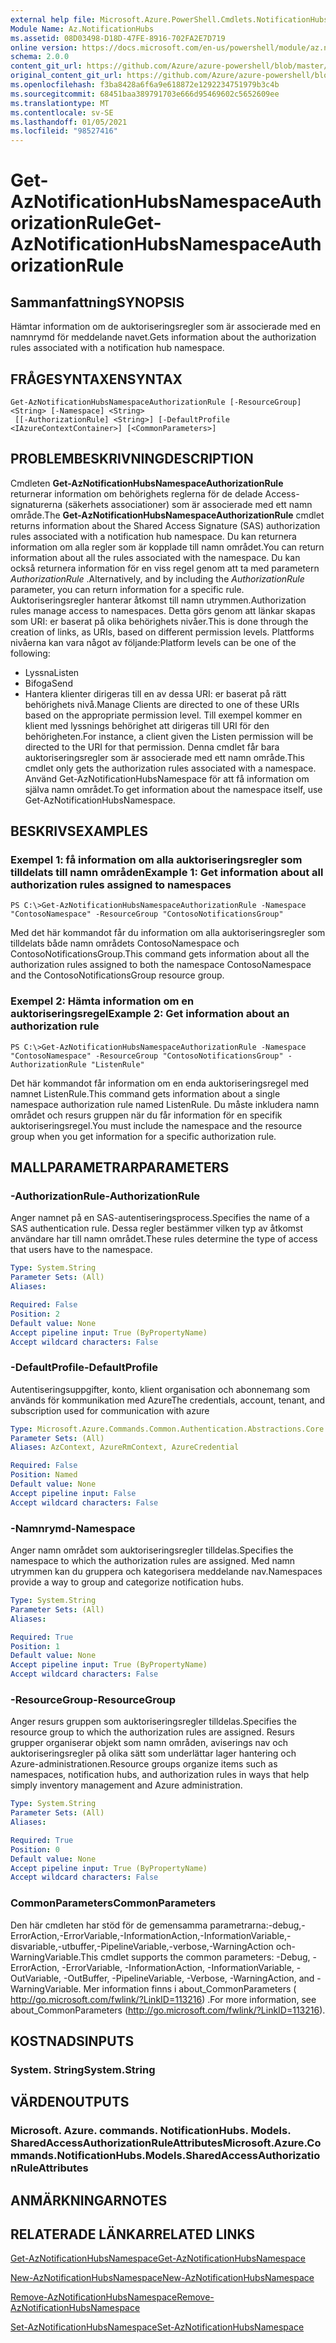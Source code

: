 ```yaml
---
external help file: Microsoft.Azure.PowerShell.Cmdlets.NotificationHubs.dll-Help.xml
Module Name: Az.NotificationHubs
ms.assetid: 08D03498-D18D-47FE-8916-702FA2E7D719
online version: https://docs.microsoft.com/en-us/powershell/module/az.notificationhubs/get-aznotificationhubsnamespaceauthorizationrule
schema: 2.0.0
content_git_url: https://github.com/Azure/azure-powershell/blob/master/src/NotificationHubs/NotificationHubs/help/Get-AzNotificationHubsNamespaceAuthorizationRule.md
original_content_git_url: https://github.com/Azure/azure-powershell/blob/master/src/NotificationHubs/NotificationHubs/help/Get-AzNotificationHubsNamespaceAuthorizationRule.md
ms.openlocfilehash: f3ba8428a6f6a9e618872e1292234751979b3c4b
ms.sourcegitcommit: 68451baa389791703e666d95469602c5652609ee
ms.translationtype: MT
ms.contentlocale: sv-SE
ms.lasthandoff: 01/05/2021
ms.locfileid: "98527416"
---
```

# <span data-ttu-id="d4d86-101">Get-AzNotificationHubsNamespaceAuthorizationRule</span><span class="sxs-lookup"><span data-stu-id="d4d86-101">Get-AzNotificationHubsNamespaceAuthorizationRule</span></span>

## <span data-ttu-id="d4d86-102">Sammanfattning</span><span class="sxs-lookup"><span data-stu-id="d4d86-102">SYNOPSIS</span></span>
<span data-ttu-id="d4d86-103">Hämtar information om de auktoriseringsregler som är associerade med en namnrymd för meddelande navet.</span><span class="sxs-lookup"><span data-stu-id="d4d86-103">Gets information about the authorization rules associated with a notification hub namespace.</span></span>

## <span data-ttu-id="d4d86-104">FRÅGESYNTAXEN</span><span class="sxs-lookup"><span data-stu-id="d4d86-104">SYNTAX</span></span>

```
Get-AzNotificationHubsNamespaceAuthorizationRule [-ResourceGroup] <String> [-Namespace] <String>
 [[-AuthorizationRule] <String>] [-DefaultProfile <IAzureContextContainer>] [<CommonParameters>]
```

## <span data-ttu-id="d4d86-105">PROBLEMBESKRIVNING</span><span class="sxs-lookup"><span data-stu-id="d4d86-105">DESCRIPTION</span></span>
<span data-ttu-id="d4d86-106">Cmdleten **Get-AzNotificationHubsNamespaceAuthorizationRule** returnerar information om behörighets reglerna för de delade Access-signaturerna (säkerhets associationer) som är associerade med ett namn område.</span><span class="sxs-lookup"><span data-stu-id="d4d86-106">The **Get-AzNotificationHubsNamespaceAuthorizationRule** cmdlet returns information about the Shared Access Signature (SAS) authorization rules associated with a notification hub namespace.</span></span>
<span data-ttu-id="d4d86-107">Du kan returnera information om alla regler som är kopplade till namn området.</span><span class="sxs-lookup"><span data-stu-id="d4d86-107">You can return information about all the rules associated with the namespace.</span></span>
<span data-ttu-id="d4d86-108">Du kan också returnera information för en viss regel genom att ta med parametern *AuthorizationRule* .</span><span class="sxs-lookup"><span data-stu-id="d4d86-108">Alternatively, and by including the *AuthorizationRule* parameter, you can return information for a specific rule.</span></span>
<span data-ttu-id="d4d86-109">Auktoriseringsregler hanterar åtkomst till namn utrymmen.</span><span class="sxs-lookup"><span data-stu-id="d4d86-109">Authorization rules manage access to namespaces.</span></span>
<span data-ttu-id="d4d86-110">Detta görs genom att länkar skapas som URI: er baserat på olika behörighets nivåer.</span><span class="sxs-lookup"><span data-stu-id="d4d86-110">This is done through the creation of links, as URIs, based on different permission levels.</span></span>
<span data-ttu-id="d4d86-111">Plattforms nivåerna kan vara något av följande:</span><span class="sxs-lookup"><span data-stu-id="d4d86-111">Platform levels can be one of the following:</span></span> 
- <span data-ttu-id="d4d86-112">Lyssna</span><span class="sxs-lookup"><span data-stu-id="d4d86-112">Listen</span></span>
- <span data-ttu-id="d4d86-113">Bifoga</span><span class="sxs-lookup"><span data-stu-id="d4d86-113">Send</span></span>
- <span data-ttu-id="d4d86-114">Hantera klienter dirigeras till en av dessa URI: er baserat på rätt behörighets nivå.</span><span class="sxs-lookup"><span data-stu-id="d4d86-114">Manage Clients are directed to one of these URIs based on the appropriate permission level.</span></span>
<span data-ttu-id="d4d86-115">Till exempel kommer en klient med lyssnings behörighet att dirigeras till URI för den behörigheten.</span><span class="sxs-lookup"><span data-stu-id="d4d86-115">For instance, a client given the Listen permission will be directed to the URI for that permission.</span></span>
<span data-ttu-id="d4d86-116">Denna cmdlet får bara auktoriseringsregler som är associerade med ett namn område.</span><span class="sxs-lookup"><span data-stu-id="d4d86-116">This cmdlet only gets the authorization rules associated with a namespace.</span></span>
<span data-ttu-id="d4d86-117">Använd Get-AzNotificationHubsNamespace för att få information om själva namn området.</span><span class="sxs-lookup"><span data-stu-id="d4d86-117">To get information about the namespace itself, use Get-AzNotificationHubsNamespace.</span></span>

## <span data-ttu-id="d4d86-118">BESKRIVS</span><span class="sxs-lookup"><span data-stu-id="d4d86-118">EXAMPLES</span></span>

### <span data-ttu-id="d4d86-119">Exempel 1: få information om alla auktoriseringsregler som tilldelats till namn områden</span><span class="sxs-lookup"><span data-stu-id="d4d86-119">Example 1: Get information about all authorization rules assigned to namespaces</span></span>
```
PS C:\>Get-AzNotificationHubsNamespaceAuthorizationRule -Namespace "ContosoNamespace" -ResourceGroup "ContosoNotificationsGroup"
```

<span data-ttu-id="d4d86-120">Med det här kommandot får du information om alla auktoriseringsregler som tilldelats både namn områdets ContosoNamespace och ContosoNotificationsGroup.</span><span class="sxs-lookup"><span data-stu-id="d4d86-120">This command gets information about all the authorization rules assigned to both the namespace ContosoNamespace and the ContosoNotificationsGroup resource group.</span></span>

### <span data-ttu-id="d4d86-121">Exempel 2: Hämta information om en auktoriseringsregel</span><span class="sxs-lookup"><span data-stu-id="d4d86-121">Example 2: Get information about an authorization rule</span></span>
```
PS C:\>Get-AzNotificationHubsNamespaceAuthorizationRule -Namespace "ContosoNamespace" -ResourceGroup "ContosoNotificationsGroup" -AuthorizationRule "ListenRule"
```

<span data-ttu-id="d4d86-122">Det här kommandot får information om en enda auktoriseringsregel med namnet ListenRule.</span><span class="sxs-lookup"><span data-stu-id="d4d86-122">This command gets information about a single namespace authorization rule named ListenRule.</span></span>
<span data-ttu-id="d4d86-123">Du måste inkludera namn området och resurs gruppen när du får information för en specifik auktoriseringsregel.</span><span class="sxs-lookup"><span data-stu-id="d4d86-123">You must include the namespace and the resource group when you get information for a specific authorization rule.</span></span>

## <span data-ttu-id="d4d86-124">MALLPARAMETRAR</span><span class="sxs-lookup"><span data-stu-id="d4d86-124">PARAMETERS</span></span>

### <span data-ttu-id="d4d86-125">-AuthorizationRule</span><span class="sxs-lookup"><span data-stu-id="d4d86-125">-AuthorizationRule</span></span>
<span data-ttu-id="d4d86-126">Anger namnet på en SAS-autentiseringsprocess.</span><span class="sxs-lookup"><span data-stu-id="d4d86-126">Specifies the name of a SAS authentication rule.</span></span>
<span data-ttu-id="d4d86-127">Dessa regler bestämmer vilken typ av åtkomst användare har till namn området.</span><span class="sxs-lookup"><span data-stu-id="d4d86-127">These rules determine the type of access that users have to the namespace.</span></span>

```yaml
Type: System.String
Parameter Sets: (All)
Aliases:

Required: False
Position: 2
Default value: None
Accept pipeline input: True (ByPropertyName)
Accept wildcard characters: False
```

### <span data-ttu-id="d4d86-128">-DefaultProfile</span><span class="sxs-lookup"><span data-stu-id="d4d86-128">-DefaultProfile</span></span>
<span data-ttu-id="d4d86-129">Autentiseringsuppgifter, konto, klient organisation och abonnemang som används för kommunikation med Azure</span><span class="sxs-lookup"><span data-stu-id="d4d86-129">The credentials, account, tenant, and subscription used for communication with azure</span></span>

```yaml
Type: Microsoft.Azure.Commands.Common.Authentication.Abstractions.Core.IAzureContextContainer
Parameter Sets: (All)
Aliases: AzContext, AzureRmContext, AzureCredential

Required: False
Position: Named
Default value: None
Accept pipeline input: False
Accept wildcard characters: False
```

### <span data-ttu-id="d4d86-130">-Namnrymd</span><span class="sxs-lookup"><span data-stu-id="d4d86-130">-Namespace</span></span>
<span data-ttu-id="d4d86-131">Anger namn området som auktoriseringsregler tilldelas.</span><span class="sxs-lookup"><span data-stu-id="d4d86-131">Specifies the namespace to which the authorization rules are assigned.</span></span>
<span data-ttu-id="d4d86-132">Med namn utrymmen kan du gruppera och kategorisera meddelande nav.</span><span class="sxs-lookup"><span data-stu-id="d4d86-132">Namespaces provide a way to group and categorize notification hubs.</span></span>

```yaml
Type: System.String
Parameter Sets: (All)
Aliases:

Required: True
Position: 1
Default value: None
Accept pipeline input: True (ByPropertyName)
Accept wildcard characters: False
```

### <span data-ttu-id="d4d86-133">-ResourceGroup</span><span class="sxs-lookup"><span data-stu-id="d4d86-133">-ResourceGroup</span></span>
<span data-ttu-id="d4d86-134">Anger resurs gruppen som auktoriseringsregler tilldelas.</span><span class="sxs-lookup"><span data-stu-id="d4d86-134">Specifies the resource group to which the authorization rules are assigned.</span></span>
<span data-ttu-id="d4d86-135">Resurs grupper organiserar objekt som namn områden, aviserings nav och auktoriseringsregler på olika sätt som underlättar lager hantering och Azure-administrationen.</span><span class="sxs-lookup"><span data-stu-id="d4d86-135">Resource groups organize items such as namespaces, notification hubs, and authorization rules in ways that help simply inventory management and Azure administration.</span></span>

```yaml
Type: System.String
Parameter Sets: (All)
Aliases:

Required: True
Position: 0
Default value: None
Accept pipeline input: True (ByPropertyName)
Accept wildcard characters: False
```

### <span data-ttu-id="d4d86-136">CommonParameters</span><span class="sxs-lookup"><span data-stu-id="d4d86-136">CommonParameters</span></span>
<span data-ttu-id="d4d86-137">Den här cmdleten har stöd för de gemensamma parametrarna:-debug,-ErrorAction,-ErrorVariable,-InformationAction,-InformationVariable,-disvariable,-utbuffer,-PipelineVariable,-verbose,-WarningAction och-WarningVariable.</span><span class="sxs-lookup"><span data-stu-id="d4d86-137">This cmdlet supports the common parameters: -Debug, -ErrorAction, -ErrorVariable, -InformationAction, -InformationVariable, -OutVariable, -OutBuffer, -PipelineVariable, -Verbose, -WarningAction, and -WarningVariable.</span></span> <span data-ttu-id="d4d86-138">Mer information finns i about_CommonParameters ( http://go.microsoft.com/fwlink/?LinkID=113216) .</span><span class="sxs-lookup"><span data-stu-id="d4d86-138">For more information, see about_CommonParameters (http://go.microsoft.com/fwlink/?LinkID=113216).</span></span>

## <span data-ttu-id="d4d86-139">KOSTNADS</span><span class="sxs-lookup"><span data-stu-id="d4d86-139">INPUTS</span></span>

### <span data-ttu-id="d4d86-140">System. String</span><span class="sxs-lookup"><span data-stu-id="d4d86-140">System.String</span></span>

## <span data-ttu-id="d4d86-141">VÄRDEN</span><span class="sxs-lookup"><span data-stu-id="d4d86-141">OUTPUTS</span></span>

### <span data-ttu-id="d4d86-142">Microsoft. Azure. commands. NotificationHubs. Models. SharedAccessAuthorizationRuleAttributes</span><span class="sxs-lookup"><span data-stu-id="d4d86-142">Microsoft.Azure.Commands.NotificationHubs.Models.SharedAccessAuthorizationRuleAttributes</span></span>

## <span data-ttu-id="d4d86-143">ANMÄRKNINGAR</span><span class="sxs-lookup"><span data-stu-id="d4d86-143">NOTES</span></span>

## <span data-ttu-id="d4d86-144">RELATERADE LÄNKAR</span><span class="sxs-lookup"><span data-stu-id="d4d86-144">RELATED LINKS</span></span>

[<span data-ttu-id="d4d86-145">Get-AzNotificationHubsNamespace</span><span class="sxs-lookup"><span data-stu-id="d4d86-145">Get-AzNotificationHubsNamespace</span></span>](./Get-AzNotificationHubsNamespace.md)

[<span data-ttu-id="d4d86-146">New-AzNotificationHubsNamespace</span><span class="sxs-lookup"><span data-stu-id="d4d86-146">New-AzNotificationHubsNamespace</span></span>](./New-AzNotificationHubsNamespace.md)

[<span data-ttu-id="d4d86-147">Remove-AzNotificationHubsNamespace</span><span class="sxs-lookup"><span data-stu-id="d4d86-147">Remove-AzNotificationHubsNamespace</span></span>](./Remove-AzNotificationHubsNamespace.md)

[<span data-ttu-id="d4d86-148">Set-AzNotificationHubsNamespace</span><span class="sxs-lookup"><span data-stu-id="d4d86-148">Set-AzNotificationHubsNamespace</span></span>](./Set-AzNotificationHubsNamespace.md)


